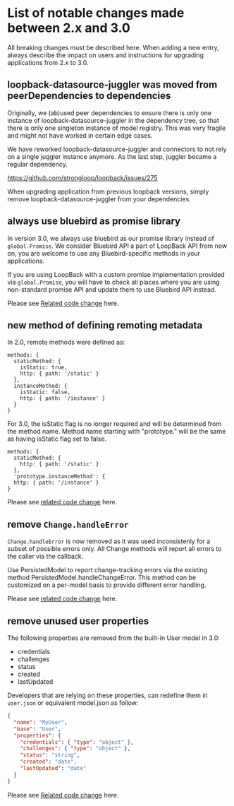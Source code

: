 # List of notable changes made between 2.x and 3.0

All breaking changes must be described here. When adding a new entry,
always describe the impact on users and instructions for upgrading
applications from 2.x to 3.0.

## loopback-datasource-juggler was moved from peerDependencies to dependencies

Originally, we (ab)used peer dependencies to ensure there is only one instance
of loopback-datasource-juggler in the dependency tree, so that there is only
one singleton instance of model registry. This was very fragile and might not
have worked in certain edge cases.

We have reworked loopback-datasource-juggler and connectors to not rely on
a single juggler instance anymore. As the last step, juggler became a regular
dependency.

https://github.com/strongloop/loopback/issues/275

When upgrading application from previous loopback versions, simply remove
loopback-datasource-juggler from your dependencies.

## always use bluebird as promise library

In version 3.0, we always use bluebird as our promise library
instead of `global.Promise`.
We consider Bluebird API a part of LoopBack API from now on,
you are welcome to use any Bluebird-specific methods in your applications.

If you are using LoopBack with a custom promise implementation provided
via `global.Promise`,
you will have to check all places where you are using non-standard promise API
and update them to use Bluebird API instead.

Please see [Related code change](https://github.com/strongloop/loopback/pull/1896) here.

## new method of defining remoting metadata

In 2.0, remote methods were defined as:
```
methods: {
  staticMethod: {
    isStatic: true,
    http: { path: '/static' }
  },
  instanceMethod: {
    isStatic: false,
    http: { path: '/instance' }
  }
}
```

For 3.0, the isStatic flag is no longer required and will be determined from the method name.
Method name starting with "prototype." will be the same as having isStatic flag set to false.
```
methods: {
  staticMethod: {
    http: { path: '/static' }
  },
  'prototype.instanceMethod': {
  http: { path: '/instance' }
}
```

Please see [related code change](https://github.com/strongloop/loopback/pull/2174) here.

## remove `Change.handleError`
`Change.handleError` is now removed as it was used inconsistenly for a subset of possible
errors only. All Change methods will report all errors to the caller via the callback.

Use PersistedModel to report change-tracking errors via the existing method
PersistedModel.handleChangeError. This method can be customized on a per-model basis to
provide different error handling.

Please see [related code change](https://github.com/strongloop/loopback/pull/2308) here.


## remove unused user properties
The following properties are removed from the built-in User model in 3.0:
- credentials
- challenges
- status
- created
- lastUpdated

Developers that are relying on these properties, can redefine them in `user.json` or equivalent model.json as follow:
```json
{
  "name": "MyUser",
  "base": "User",
  "properties": {
    "credentials": { "type": "object" },
    "challenges": { "type": "object" },
    "status": "string",
    "created": "date",
    "lastUpdated": "date"
  }
}
```

Please see [Related code change](https://github.com/strongloop/loopback/pull/2299) here.
